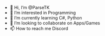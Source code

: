- 👋 Hi, I’m @ParseTK
- 👀 I’m interested in Programming
- 🌱 I’m currently learning C#, Python
- 💞️ I’m looking to collaborate on Apps/Games
- 📫 How to reach me Discord


<!---
ParseTK/ParseTK is a ✨ special ✨ repository because its `README.md` (this file) appears on your GitHub profile.
You can click the Preview link to take a look at your changes.
--->
